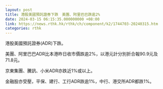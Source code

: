 ```yaml
---
layout: post
title: 港股美國預託證券下跌　美團、阿里巴巴跌逾2%
date: 2024-03-15 06:15:35.000000000 +08:00
link: https://news.rthk.hk/rthk/ch/component/k2/1744703-20240315.htm
categories: rthk
---
```


港股美國預託證券(ADR)下跌。

美團、阿里巴巴ADR比本港昨日收市價跌逾2%，以港元計分別折合報90.9元及71.8元。

京東集團、騰訊、小米ADR亦跌近1%或以上。

金融股亦受壓，平保、建行、工行ADR跌逾1%，中行、港交所ADR都跌1%。
